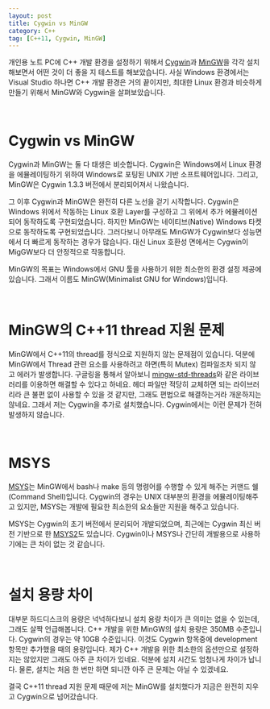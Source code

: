 ```yaml
---
layout: post
title: Cygwin vs MinGW
category: C++
tag: [C++11, Cygwin, MinGW]
---
```


개인용 노트 PC에 C++ 개발 환경을 설정하기 위해서 [Cygwin](https://www.cygwin.com/)과
[MinGW](http://www.mingw.org/)을 각각 설치해보면서 어떤 것이 더 좋을 지 테스트를
해보았습니다. 사실 Windows 환경에서는 Visual Studio 하나면 C++ 개발 환경은 거의
끝이지만, 최대한 Linux 환경과 비슷하게 만들기 위해서 MinGW와 Cygwin을 살펴보았습니다.

<br>

# Cygwin vs MinGW

Cygwin과 MinGW는 둘 다 태생은 비슷합니다. Cygwin은 Windows에서 Linux 환경을 에뮬레이팅하기
위하여 Windows로 포팅된 UNIX 기반 소프트웨어입니다. 그리고, MinGW은 Cygwin 1.3.3 버전에서
분리되어져서 나왔습니다.

그 이후 Cygwin과 MinGW은 완전히 다른 노선을 걷기 시작합니다.
Cygwin은 Windows 위에서 작동하는 Linux 호환 Layer를 구성하고 그 위에서 추가 에뮬레이션되어
동작하도록 구현되었습니다. 하지만 MinGW는 네이티브(Native) Windows 타켓으로 동작하도록
구현되었습니다. 그러다보니 아무래도 MinGW가 Cygwin보다 성능면에서 더 빠르게 동작하는 경우가
많습니다. 대신 Linux 호환성 면에서는 Cygwin이 MigGW보다 더 안정적으로 작동합니다.

MinGW의 목표는 Windows에서 GNU 툴을 사용하기 위한 최소한의 환경 설정 제공에 있습니다.
그래서 이름도 MinGW(Minimalist GNU for Windows)입니다.

<br>

# MinGW의 C++11 thread 지원 문제

MinGW에서 C++11의 thread를 정식으로 지원하지 않는 문제점이 있습니다.
덕분에 MinGW에서 Thread 관련 요소를 사용하려고 하면(특히 Mutex) 컴파일조차 되지 않고
에러가 발생합니다. 구글링을 통해서 알아보니 [mingw-std-threads](https://github.com/meganz/mingw-std-threads)와
같은 라이브러리를 이용하면 해결할 수 있다고 하네요. 헤더 파일만 적당히 교체하면 되는 라이브러리라
큰 불편 없이 사용할 수 있을 것 같지만, 그래도 편법으로 해결하는거라 개운하지는 않네요.
그래서 저는 Cygwin을 추가로 설치했습니다. Cygwin에서는 이런 문제가 전혀 발생하지 않습니다.

<br>

# MSYS

[MSYS](http://www.mingw.org/wiki/MSYS)는 MinGW에서 bash나 make 등의 명령어를 수행할 수 있게
해주는 커맨드 쉘(Command Shell)입니다. Cygwin의 경우는 UNIX 대부분의 환경을 에뮬레이팅해주고 있지만,
MSYS는 개발에 필요한 최소한의 요소들만 지원을 해주고 있습니다.

MSYS는 Cygwin의 초기 버전에서 분리되어 개발되었으며,
최근에는 Cygwin 최신 버전 기반으로 한 [MSYS2](http://www.msys2.org/)도 있습니다.
Cygwin이나 MSYS나 간단히 개발용으로 사용하기에는 큰 차이 없는 것 같습니다.

<br>

# 설치 용량 차이

대부분 하드디스크의 용량은 넉넉하다보니 설치 용량 차이가 큰 의미는 없을 수 있는데,
그래도 살짝 언급해봅니다. C++ 개발을 위한 MinGW의 설치 용량은 350MB 수준입니다.
Cygwin의 경우는 약 10GB 수준입니다.
이것도 Cygwin 항목중에 development 항목만 추가했을 때의 용량입니다.
제가 C++ 개발을 위한 최소한의 옵션만으로 설정하지는 않았지만 그래도 아주 큰 차이가 있네요.
덕분에 설치 시간도 엄청나게 차이가 납니다.
물론, 설치는 처음 한 번만 하면 되니깐 아주 큰 문제는 아닐 수 있겠네요.

결국 C++11 thread 지원 문제 때문에 저는 MinGW를 설치했다가 지금은 완전히 지우고
Cygwin으로 넘어갔습니다.
